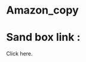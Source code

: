 # Amazon_copy

<h1>Sand box link : </h1>
<a src="https://codesandbox.io/s/xenodochial-sun-lepg4o"> Click here. </a>
